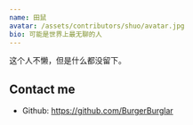 ```yaml
---
name: 田鼠
avatar: /assets/contributors/shuo/avatar.jpg
bio: 可能是世界上最无聊的人 
---
```


这个人不懒，但是什么都没留下。

## Contact me

- Github: <https://github.com/BurgerBurglar>
